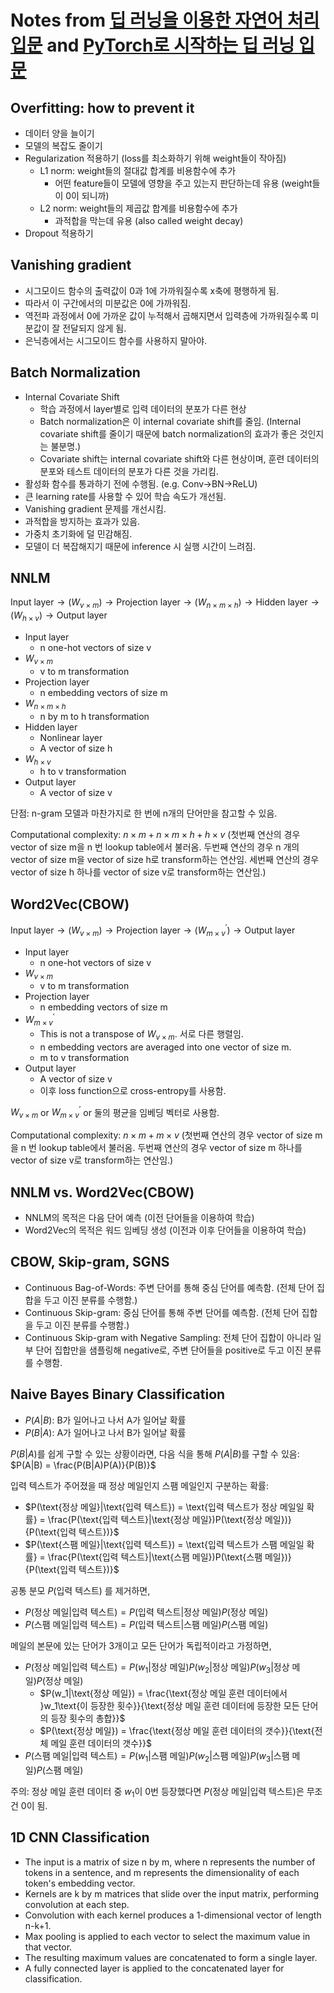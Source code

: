 # Notes from [딥 러닝을 이용한 자연어 처리 입문](https://wikidocs.net/book/2155) and [PyTorch로 시작하는 딥 러닝 입문](https://wikidocs.net/book/2788)

## Overfitting: how to prevent it
- 데이터 양을 늘이기
- 모델의 복잡도 줄이기
- Regularization 적용하기 (loss를 최소화하기 위해 weight들이 작아짐)
  - L1 norm: weight들의 절대값 합계를 비용함수에 추가 
    - 어떤 feature들이 모델에 영향을 주고 있는지 판단하는데 유용 (weight들이 0이 되니까)
  - L2 norm: weight들의 제곱값 합계를 비용함수에 추가 
    - 과적합을 막는데 유용 (also called weight decay)
- Dropout 적용하기

## Vanishing gradient
- 시그모이드 함수의 출력값이 0과 1에 가까워질수록 x축에 평행하게 됨.
- 따라서 이 구간에서의 미분값은 0에 가까워짐.
- 역전파 과정에서 0에 가까운 값이 누적해서 곱해지면서 입력층에 가까워질수록 미분값이 잘 전달되지 않게 됨.
- 은닉층에서는 시그모이드 함수를 사용하지 말아야.

## Batch Normalization
- Internal Covariate Shift
  - 학습 과정에서 layer별로 입력 데이터의 분포가 다른 현상
  - Batch normalization은 이 internal covariate shift를 줄임. (Internal covariate shift를 줄이기 때문에 batch normalization의 효과가 좋은 것인지는 불분명.)
  - Covariate shift는 internal covariate shift와 다른 현상이며, 훈련 데이터의 분포와 테스트 데이터의 분포가 다른 것을 가리킴.
- 활성화 함수를 통과하기 전에 수행됨. (e.g. Conv->BN->ReLU)
- 큰 learning rate를 사용할 수 있어 학습 속도가 개선됨.
- Vanishing gradient 문제를 개선시킴.
- 과적합을 방지하는 효과가 있음.
- 가중치 초기화에 덜 민감해짐.
- 모델이 더 복잡해지기 때문에 inference 시 실행 시간이 느려짐.

## NNLM
$\text{Input layer} \rightarrow (W_{v \times m}) \rightarrow \text{Projection layer} \rightarrow (W_{n \times m \times h}) \rightarrow \text{Hidden layer} \rightarrow (W_{h \times v}) \rightarrow \text{Output layer}$

- Input layer
  - n one-hot vectors of size v
- $W_{v \times m}$
  - v to m transformation
- Projection layer
  - n embedding vectors of size m
- $W_{n \times m \times h}$
  - n by m to h transformation
- Hidden layer
  - Nonlinear layer
  - A vector of size h
- $W_{h \times v}$
  - h to v transformation
- Output layer
  - A vector of size v

단점: n-gram 모델과 마찬가지로 한 번에 n개의 단어만을 참고할 수 있음.

Computational complexity: $n \times m + n \times m \times h + h \times v$ (첫번째 연산의 경우 vector of size m을 n 번 lookup table에서 불러옴. 두번째 연산의 경우 n 개의 vector of size m을 vector of size h로 transform하는 연산임. 세번째 연산의 경우 vector of size h 하나를 vector of size v로 transform하는 연산임.)

## Word2Vec(CBOW)

$\text{Input layer} \rightarrow (W_{v \times m}) \rightarrow \text{Projection layer} \rightarrow (W_{m \times v}^{'}) \rightarrow \text{Output layer}$

- Input layer
  - n one-hot vectors of size v
- $W_{v \times m}$
  - v to m transformation
- Projection layer
  - n embedding vectors of size m
- $W_{m \times v}^{'}$
  - This is not a transpose of $W_{v \times m}$. 서로 다른 행렬임.
  - n embedding vectors are averaged into one vector of size m.
  - m to v transformation
- Output layer
  - A vector of size v
  - 이후 loss function으로 cross-entropy를 사용함. 

$W_{v \times m}$ or $W_{m \times v}^{'}$ or 둘의 평균을 임베딩 벡터로 사용함.

Computational complexity: $n \times m + m \times v$ (첫번째 연산의 경우 vector of size m을 n 번 lookup table에서 불러옴. 두번째 연산의 경우 vector of size m 하나를 vector of size v로 transform하는 연산임.)

## NNLM vs. Word2Vec(CBOW)
- NNLM의 목적은 다음 단어 예측 (이전 단어들을 이용하여 학습)
- Word2Vec의 목적은 워드 임베딩 생성 (이전과 이후 단어들을 이용하여 학습)

## CBOW, Skip-gram, SGNS
- Continuous Bag-of-Words: 주변 단어를 통해 중심 단어를 예측함. (전체 단어 집합을 두고 이진 분류를 수행함.)
- Continuous Skip-gram: 중심 단어를 통해 주변 단어를 예측함. (전체 단어 집합을 두고 이진 분류를 수행함.)
- Continuous Skip-gram with Negative Sampling: 전체 단어 집합이 아니라 일부 단어 집합만을 샘플링해 negative로, 주변 단어들을 positive로 두고 이진 분류를 수행함.

## Naive Bayes Binary Classification

- $P(A|B)$: B가 일어나고 나서 A가 일어날 확률
- $P(B|A)$: A가 일어나고 나서 B가 일어날 확률

$P(B|A)$를 쉽게 구할 수 있는 상황이라면, 다음 식을 통해 $P(A|B)$를 구할 수 있음: $P(A|B) = \frac{P(B|A)P(A)}{P(B)}$

입력 텍스트가 주어졌을 때 정상 메일인지 스팸 메일인지 구분하는 확률:
- $P(\text{정상 메일}|\text{입력 텍스트}) = \text{입력 텍스트가 정상 메일일 확률} = \frac{P(\text{입력 텍스트}|\text{정상 메일})P(\text{정상 메일})}{P(\text{입력 텍스트})}$
- $P(\text{스팸 메일}|\text{입력 텍스트}) = \text{입력 텍스트가 스팸 메일일 확률} = \frac{P(\text{입력 텍스트}|\text{스팸 메일})P(\text{스팸 메일})}{P(\text{입력 텍스트})}$

공통 분모 $P(\text{입력 텍스트})$ 를 제거하면,
- $P(\text{정상 메일}|\text{입력 텍스트}) = P(\text{입력 텍스트}|\text{정상 메일})P(\text{정상 메일})$
- $P(\text{스팸 메일}|\text{입력 텍스트}) = P(\text{입력 텍스트}|\text{스팸 메일})P(\text{스팸 메일})$

메일의 본문에 있는 단어가 3개이고 모든 단어가 독립적이라고 가정하면,
- $P(\text{정상 메일}|\text{입력 텍스트}) = P(w_1|\text{정상 메일})P(w_2|\text{정상 메일})P(w_3|\text{정상 메일})P(\text{정상 메일})$
  - $P(w_1|\text{정상 메일}) = \frac{\text{정상 메일 훈련 데이터에서 }w_1\text{이 등장한 횟수}}{\text{정상 메일 훈련 데이터에 등장한 모든 단어의 등장 횟수의 총합}}$
  - $P(\text{정상 메일}) = \frac{\text{정상 메일 훈련 데이터의 갯수}}{\text{전체 메일 훈련 데이터의 갯수}}$ 
- $P(\text{스팸 메일}|\text{입력 텍스트}) = P(w_1|\text{스팸 메일})P(w_2|\text{스팸 메일})P(w_3|\text{스팸 메일})P(\text{스팸 메일})$

주의: 정상 메일 훈련 데이터 중 $w_1$이 0번 등장했다면 $P(\text{정상 메일}|\text{입력 텍스트})$은 무조건 0이 됨.

## 1D CNN Classification

- The input is a matrix of size n by m, where n represents the number of tokens in a sentence, and m represents the dimensionality of each token's embedding vector.
- Kernels are k by m matrices that slide over the input matrix, performing convolution at each step.
- Convolution with each kernel produces a 1-dimensional vector of length n-k+1.
- Max pooling is applied to each vector to select the maximum value in that vector.
- The resulting maximum values are concatenated to form a single layer.
- A fully connected layer is applied to the concatenated layer for classification.
